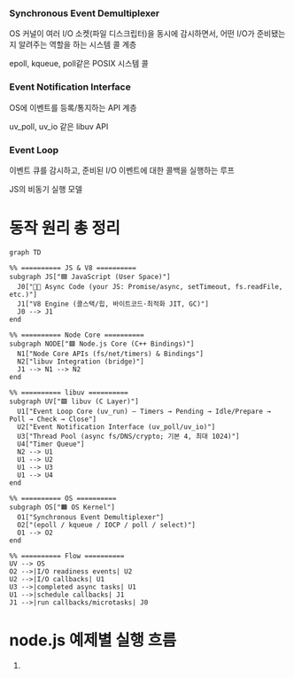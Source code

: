 ### Synchronous Event Demultiplexer
OS 커널이 여러 I/O 소켓(파일 디스크립터)을 동시에 감시하면서, 어떤 I/O가 준비됐는지 알려주는 역할을 하는 시스템 콜 계층

epoll, kqueue, poll같은 POSIX 시스템 콜

### Event Notification Interface
OS에 이벤트를 등록/통지하는 API 계층

uv_poll, uv_io 같은 libuv API

### Event Loop
이벤트 큐를 감시하고, 준비된 I/O 이벤트에 대한 콜백을 실행하는 루프

JS의 비동기 실행 모델

# 동작 원리 총 정리

```mermaid
graph TD

%% ========== JS & V8 ==========
subgraph JS["🟦 JavaScript (User Space)"]
  J0["🧑‍💻 Async Code (your JS: Promise/async, setTimeout, fs.readFile, etc.)"]
  J1["V8 Engine (콜스택/힙, 바이트코드·최적화 JIT, GC)"]
  J0 --> J1
end

%% ========== Node Core ==========
subgraph NODE["🟩 Node.js Core (C++ Bindings)"]
  N1["Node Core APIs (fs/net/timers) & Bindings"]
  N2["libuv Integration (bridge)"]
  J1 --> N1 --> N2
end

%% ========== libuv ==========
subgraph UV["🟩 libuv (C Layer)"]
  U1["Event Loop Core (uv_run) — Timers → Pending → Idle/Prepare → Poll → Check → Close"]
  U2["Event Notification Interface (uv_poll/uv_io)"]
  U3["Thread Pool (async fs/DNS/crypto; 기본 4, 최대 1024)"]
  U4["Timer Queue"]
  N2 --> U1
  U1 --> U2
  U1 --> U3
  U1 --> U4
end

%% ========== OS ==========
subgraph OS["🟧 OS Kernel"]
  O1["Synchronous Event Demultiplexer"]
  O2["(epoll / kqueue / IOCP / poll / select)"]
  O1 --> O2
end

%% ========== Flow ==========
UV --> OS
O2 -->|I/O readiness events| U2
U2 -->|I/O callbacks| U1
U3 -->|completed async tasks| U1
U1 -->|schedule callbacks| J1
J1 -->|run callbacks/microtasks| J0
```

# node.js 예제별 실행 흐름

1. 